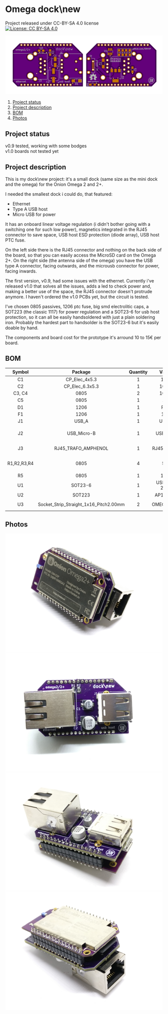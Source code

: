 # Omega dock\new

Project released under CC-BY-SA 4.0 license  
[![License: CC BY-SA 4.0](https://img.shields.io/badge/License-CC%20BY--SA%204.0-lightgrey.svg)](http://creativecommons.org/licenses/by-sa/4.0/)

![layout 1](/images/layout.jpg)

1. [Project status](#project-status)  
1. [Project description](#project-description)  
1. [BOM](#bom)  
1. [Photos](#photos)  

## Project status
v0.9 tested, working with some bodges  
v1.0 boards not tested yet

## Project description 
This is my dock\new project: it's a small dock (same size as the mini dock and the omega) for the Onion Omega 2 and 2+.

I needed the smallest dock i could do, that featured:

* Ethernet
* Type A USB host
* Micro USB for power

It has an onboard linear voltage regulation (i didn't bother going with a switching one for such low power), magnetics integrated in the RJ45 connector to save space, USB host ESD protection (diode array), USB host PTC fuse.

On the left side there is the RJ45 connector and nothing on the back side of the board, so that you can easily access the MicroSD card on the Omega 2+.
On the right side (the antenna side of the omega) you have the USB type A connector, facing outwards, and the microusb connector for power, facing inwards.

The first version, v0.9, had some issues with the ethernet. Currently i've released v1.0 that solves all the issues, adds a led to check power and, making a better use of the space, the RJ45 connector doesn't protrude anymore. I haven't ordered the v1.0 PCBs yet, but the circuit is tested.

I've chosen 0805 passives, 1206 ptc fuse, big smd electrolitic caps, a SOT223 (the classic 1117) for power regulation and a SOT23-6 for usb host protection, so it can all be easily handsoldered with just a plain soldering iron. Probably the hardest part to handsolder is the SOT23-6 but it's easily doable by hand.

The components and board cost for the prototype it's arround 10 to 15€ per board.

## BOM
|    Symbol   |                 Package                | Quantity |    Valore   |                          Note                          |
|:-----------:|:--------------------------------------:|:--------:|:-----------:|:------------------------------------------------------:|
| C1          | CP_Elec_4x5.3                          |     1    | 10uF        | 10V or higher                                          |
| C2          | CP_Elec_6.3x5.3                        |     1    | 100uF       | 10V or higher                                          |
| C3, C4      | 0805                                   |     2    | 100nF       |                                                        |
| C5          | 0805                                   |     1    | 1uF         |                                                        |
| D1          | 1206                                   |     1    | PWR         | Amber LED                                              |
| F1          | 1206                                   |     1    | 1.5A        | PTC Fuse                                               |
| J1          | USB_A                                  |     1    | USB_A       | MOLEX 67643-3910                                       |
| J2          | USB_Micro-B                            |     1    | USB_PWR     | ADAM TECH MCR-AB1-S-RA-SMT-CS1-TR                      |
| J3          | RJ45_TRAFO_AMPHENOL                    |     1    | RJ45-TRAFO  | AMPHENOL LMJ1598824110DT39                             |
| R1,R2,R3,R4 | 0805                                   |     4    | 50R         | Ethernet termination resistors: should be 1% or better |
| R5          | 0805                                   |     1    | 150R        |                                                        |
| U1          | SOT23-6                                |     1    | USBLC6-2SC6 |                                                        |
| U2          | SOT223                                 |     1    | AP111733    |                                                        |
| U3          | Socket_Strip_Straight_1x16_Pitch2.00mm |     2    | OMEGA_2_2+  | Two 2mm 1x16 strip connectors                          |

## Photos
![image 1](/images/1.jpg)
![image 2](/images/2.jpg)
![image 3](/images/3.jpg)
![image 4](/images/4.jpg)
